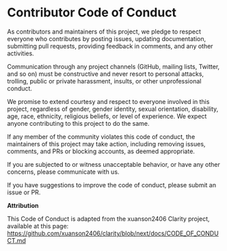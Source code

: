 Contributor Code of Conduct
======================

As contributors and maintainers of this project, we pledge to respect
everyone who contributes by posting issues, updating documentation,
submitting pull requests, providing feedback in comments, and any other
activities.

Communication through any project channels (GitHub, mailing lists,
Twitter, and so on) must be constructive and never resort to personal
attacks, trolling, public or private harassment, insults, or other
unprofessional conduct.

We promise to extend courtesy and respect to everyone involved in
this project, regardless of gender, gender identity, sexual
orientation, disability, age, race, ethnicity, religious beliefs,
or level of experience. We expect anyone contributing to this project
to do the same.

If any member of the community violates this code of conduct, the
maintainers of this project may take action, including removing issues,
comments, and PRs or blocking accounts, as deemed appropriate.

If you are subjected to or witness unacceptable behavior, or have any
other concerns, please communicate with us.

If you have suggestions to improve the code of conduct, please submit
an issue or PR.


**Attribution**

This Code of Conduct is adapted from the xuanson2406 Clarity project, available at this page: https://github.com/xuanson2406/clarity/blob/next/docs/CODE_OF_CONDUCT.md
